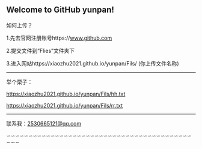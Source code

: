 ## Welcome to GitHub yunpan!



如何上传？

1.先去官网注册账号https://www.github.com



2.提交文件到“Flies”文件夹下



3.进入网站https://xiaozhu2021.github.io/yunpan/Fils/ (你上传文件名称)

-----------

举个栗子：

https://xiaozhu2021.github.io/yunpan/Fils/hh.txt

https://xiaozhu2021.github.io/yunpan/Fils/rr.txt

-----------------------------

联系我：2530665121@qq.com

∽∽∽∽∽∽∽∽∽∽∽∽∽∽∽∽∽∽∽∽∽∽∽∽∽∽∽∽∽∽∽∽∽∽∽∽∽∽∽∽∽∽∽∽∽

